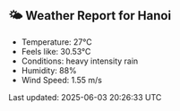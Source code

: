 <!-- WEATHER-START -->
## 🌤 Weather Report for Hanoi

- Temperature: 27°C
- Feels like: 30.53°C
- Conditions: heavy intensity rain
- Humidity: 88%
- Wind Speed: 1.55 m/s

Last updated: 2025-06-03 20:26:33 UTC
<!-- WEATHER-END -->
